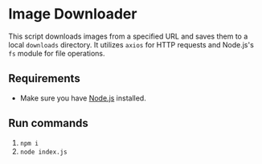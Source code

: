# Image Downloader

This script downloads images from a specified URL and saves them to a local `downloads` directory. It utilizes `axios` for HTTP requests and Node.js's `fs` module for file operations.

## Requirements

- Make sure you have [Node.js](https://nodejs.org/) installed.

## Run commands

1. `npm i`
2. `node index.js`
